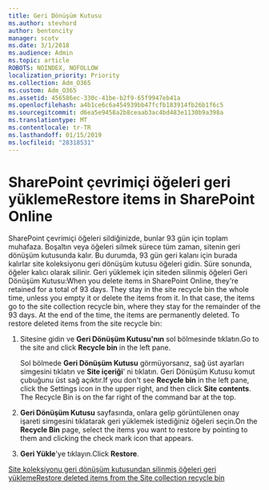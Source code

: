 ```yaml
---
title: Geri Dönüşüm Kutusu
ms.author: stevhord
author: bentoncity
manager: scotv
ms.date: 3/1/2018
ms.audience: Admin
ms.topic: article
ROBOTS: NOINDEX, NOFOLLOW
localization_priority: Priority
ms.collection: Adm_O365
ms.custom: Adm_O365
ms.assetid: 456586ec-330c-41be-b2f9-65f9947eb41a
ms.openlocfilehash: a4b1ce6c6a454939bb47fcfb183914fb26b1f6c5
ms.sourcegitcommit: d6ea5e9458a2b8ceaab3ac4bd483e1130b9a398a
ms.translationtype: MT
ms.contentlocale: tr-TR
ms.lasthandoff: 01/15/2019
ms.locfileid: "28318531"
---
```

# <a name="restore-items-in-sharepoint-online"></a><span data-ttu-id="5613c-102">SharePoint çevrimiçi öğeleri geri yükleme</span><span class="sxs-lookup"><span data-stu-id="5613c-102">Restore items in SharePoint Online</span></span>

<span data-ttu-id="5613c-p101">SharePoint çevrimiçi öğeleri sildiğinizde, bunlar 93 gün için toplam muhafaza. Boşaltın veya öğeleri silmek sürece tüm zaman, sitenin geri dönüşüm kutusunda kalır. Bu durumda, 93 gün geri kalanı için burada kalırlar site koleksiyonu geri dönüşüm kutusu öğeleri gidin. Süre sonunda, öğeler kalıcı olarak silinir. Geri yüklemek için siteden silinmiş öğeleri Geri Dönüşüm Kutusu:</span><span class="sxs-lookup"><span data-stu-id="5613c-p101">When you delete items in SharePoint Online, they're retained for a total of 93 days. They stay in the site recycle bin the whole time, unless you empty it or delete the items from it. In that case, the items go to the site collection recycle bin, where they stay for the remainder of the 93 days. At the end of the time, the items are permanently deleted. To restore deleted items from the site recycle bin:</span></span>
  
1. <span data-ttu-id="5613c-108">Sitesine gidin ve **Geri Dönüşüm Kutusu'nın** sol bölmesinde tıklatın.</span><span class="sxs-lookup"><span data-stu-id="5613c-108">Go to the site and click **Recycle bin** in the left pane.</span></span> 
    
    <span data-ttu-id="5613c-p102">Sol bölmede **Geri Dönüşüm Kutusu** görmüyorsanız, sağ üst ayarları simgesini tıklatın ve **Site içeriği**' ni tıklatın. Geri Dönüşüm Kutusu komut çubuğunu üst sağ açıktır.</span><span class="sxs-lookup"><span data-stu-id="5613c-p102">If you don't see **Recycle bin** in the left pane, click the Settings icon in the upper right, and then click **Site contents**. The Recycle Bin is on the far right of the command bar at the top.</span></span>
    
2. <span data-ttu-id="5613c-111">**Geri Dönüşüm Kutusu** sayfasında, onlara gelip görüntülenen onay işareti simgesini tıklatarak geri yüklemek istediğiniz öğeleri seçin.</span><span class="sxs-lookup"><span data-stu-id="5613c-111">On the **Recycle Bin** page, select the items you want to restore by pointing to them and clicking the check mark icon that appears.</span></span> 
    
3. <span data-ttu-id="5613c-112">**Geri Yükle**'ye tıklayın.</span><span class="sxs-lookup"><span data-stu-id="5613c-112">Click **Restore**.</span></span>
    
[<span data-ttu-id="5613c-113">Site koleksiyonu geri dönüşüm kutusundan silinmiş öğeleri geri yükleme</span><span class="sxs-lookup"><span data-stu-id="5613c-113">Restore deleted items from the Site collection recycle bin</span></span>](https://go.microsoft.com/fwlink/?linkid=866439)
  

